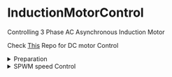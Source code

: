 # InductionMotorControl
Controlling 3 Phase AC Asynchronous Induction Motor

Check [This](https://github.com/GhajariAli/DCMotorControl) Repo for DC motor Control

<details>
<summary> Preparation </summary>
  
  <details>
    
  <summary> Motor Nameplate </summary>
  
  ![image](https://github.com/GhajariAli/InductionMotorControl/assets/124516346/79e54aa8-2c5a-48e7-a765-f435c64f1b8a)
  
  </details>
  
  <details>
    
  <summary> Designing the circuit </summary>
  
  I've Designed the control boad around this IC fro Infineon [IGCM04F60GAXKMA1](https://www.digikey.ca/en/products/detail/infineon-technologies/IGCM04F60GAXKMA1/5960098)
  
  Here is the video of testing the circuit and getting initial result:
  
   [ ![image](https://github.com/GhajariAli/InductionMotorControl/assets/124516346/e5c6398d-9890-4f7f-9bff-9ceaebefc4f3)](https://www.youtube.com/shorts/fg0to3o2meA)
  
  So I designed a PCB to get things going Faster, you can find the KiCAD design and initial code to run the motor in [THIS](https://github.com/GhajariAli/InductionMotorControl/tree/FirstCurcuitDesign) branch
  
  ![image](https://github.com/GhajariAli/InductionMotorControl/assets/124516346/7d180d9a-082e-4a4d-8e66-88960f138076)
  
  ![image](https://github.com/GhajariAli/InductionMotorControl/assets/124516346/3f589aea-a336-4bb9-9014-de208c041ac9)
  
  ![image](https://github.com/GhajariAli/InductionMotorControl/assets/124516346/ef48dafa-2c1b-447d-9f68-5755eeecb492)
  
  </details>
  
  <details>
    
  <summary> Adding Encoder </summary>
  Induction Motors are usally not controlled by a closed loop using encoder but to validate and verify my own work I'd like to have and encoder on the shaft.
  
  [here](https://www.aliexpress.com/item/4000094589182.html?spm=a2g0o.order_list.order_list_main.56.1fdd1802ZbFUS8) is the encoder I've used : 
  
  [![image](https://github.com/GhajariAli/InductionMotorControl/assets/124516346/795896b8-fc90-404c-ae55-26a9536d124e)](https://www.aliexpress.com/item/4000094589182.html?spm=a2g0o.order_list.order_list_main.51.55f218029jO34n)
  
  Below is what I've designed to mount the encoder, you'll find all 3D models in the same branch as mentioned in the circuit diagram section.
  
  ![image](https://github.com/GhajariAli/InductionMotorControl/assets/124516346/297e91bb-acf1-4c62-90d7-24dd36e4b6fe)
  
  ![image](https://github.com/GhajariAli/InductionMotorControl/assets/124516346/8133c074-e35b-4a94-ba1a-8fad14bfdc7c)
  
  Update: had to dessign and print the belt with TPU as it was not standard size turned out good:
  ![image](https://github.com/GhajariAli/InductionMotorControl/assets/124516346/2ccf072d-3609-425e-9b5c-a8dbe1ca8d47)![image](https://github.com/GhajariAli/InductionMotorControl/assets/124516346/12f8af9a-5037-403b-a2b7-296931cb89d1)
  
  </details>
  
  
  <details>
    
  <summary> Testing the PCB </summary>
  PCB came very good. had to change couple resistors and design a base for it:
  
  ![image](https://github.com/GhajariAli/InductionMotorControl/assets/124516346/a908310f-9bc8-4ede-8330-97254afd50d5)
  
  
  ![image](https://github.com/GhajariAli/InductionMotorControl/assets/124516346/dc448794-1e92-4b78-886b-6795ac4cf47f)
  
  and IT WORKS THE FIRST TRY!
  </details>
</details>

<details>
<summary> SPWM speed Control </summary>
  Here is the low and high side signals

  ![image](https://github.com/GhajariAli/InductionMotorControl/assets/124516346/4c915218-dd75-4448-a4c3-bddfdc7c2a15)


  and here is the final output 3phase
  
  ![image](https://github.com/GhajariAli/InductionMotorControl/assets/124516346/6f450de8-868a-4954-a6fa-8d99349a4dc9)

this made the motor run smoother, current is now lower and it makes less noise.
</details>
